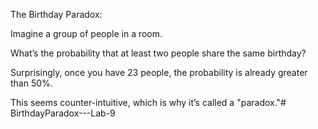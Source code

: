 The Birthday Paradox:

Imagine a group of people in a room.

What’s the probability that at least two people share the same birthday?

Surprisingly, once you have 23 people, the probability is already greater than 50%.

This seems counter-intuitive, which is why it’s called a "paradox."# BirthdayParadox---Lab-9
